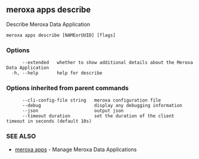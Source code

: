 ## meroxa apps describe

Describe Meroxa Data Application

```
meroxa apps describe [NAMEorUUID] [flags]
```

### Options

```
      --extended   whether to show additional details about the Meroxa Data Application
  -h, --help       help for describe
```

### Options inherited from parent commands

```
      --cli-config-file string   meroxa configuration file
      --debug                    display any debugging information
      --json                     output json
      --timeout duration         set the duration of the client timeout in seconds (default 10s)
```

### SEE ALSO

* [meroxa apps](meroxa_apps.md)	 - Manage Meroxa Data Applications

